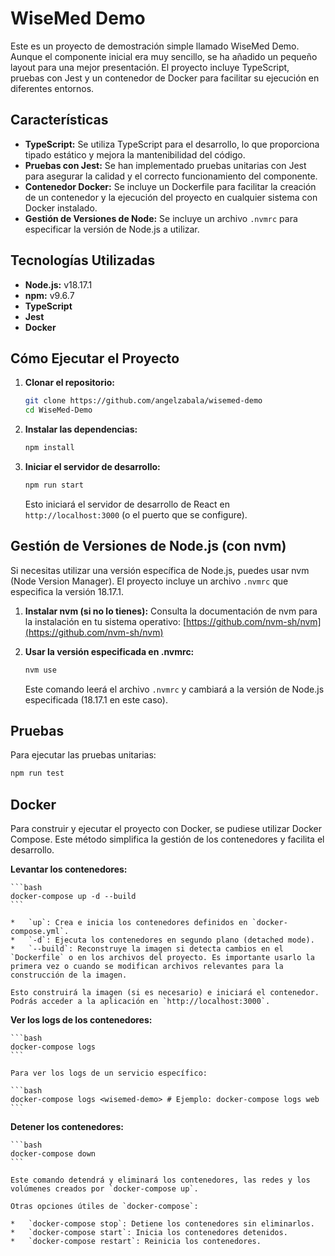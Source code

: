 # WiseMed Demo

Este es un proyecto de demostración simple llamado WiseMed Demo. Aunque el componente inicial era muy sencillo, se ha añadido un pequeño layout para una mejor presentación. El proyecto incluye TypeScript, pruebas con Jest y un contenedor de Docker para facilitar su ejecución en diferentes entornos.

## Características

*   **TypeScript:** Se utiliza TypeScript para el desarrollo, lo que proporciona tipado estático y mejora la mantenibilidad del código.
*   **Pruebas con Jest:** Se han implementado pruebas unitarias con Jest para asegurar la calidad y el correcto funcionamiento del componente.
*   **Contenedor Docker:** Se incluye un Dockerfile para facilitar la creación de un contenedor y la ejecución del proyecto en cualquier sistema con Docker instalado.
*   **Gestión de Versiones de Node:** Se incluye un archivo `.nvmrc` para especificar la versión de Node.js a utilizar.

## Tecnologías Utilizadas

*   **Node.js:** v18.17.1
*   **npm:** v9.6.7
*   **TypeScript**
*   **Jest**
*   **Docker**

## Cómo Ejecutar el Proyecto

1.  **Clonar el repositorio:**

    ```bash
    git clone https://github.com/angelzabala/wisemed-demo
    cd WiseMed-Demo
    ```

2.  **Instalar las dependencias:**

    ```bash
    npm install
    ```

3.  **Iniciar el servidor de desarrollo:**

    ```bash
    npm run start
    ```

    Esto iniciará el servidor de desarrollo de React en `http://localhost:3000` (o el puerto que se configure).

## Gestión de Versiones de Node.js (con nvm)

Si necesitas utilizar una versión específica de Node.js, puedes usar nvm (Node Version Manager). El proyecto incluye un archivo `.nvmrc` que especifica la versión 18.17.1.

1.  **Instalar nvm (si no lo tienes):** Consulta la documentación de nvm para la instalación en tu sistema operativo: [https://github.com/nvm-sh/nvm](https://github.com/nvm-sh/nvm)

2.  **Usar la versión especificada en .nvmrc:**

    ```bash
    nvm use
    ```

    Este comando leerá el archivo `.nvmrc` y cambiará a la versión de Node.js especificada (18.17.1 en este caso).

## Pruebas

Para ejecutar las pruebas unitarias:

```bash
npm run test
```

## Docker

Para construir y ejecutar el proyecto con Docker, se pudiese utilizar Docker Compose. Este método simplifica la gestión de los contenedores y facilita el desarrollo.

**Levantar los contenedores:**

    ```bash
    docker-compose up -d --build
    ```

    *   `up`: Crea e inicia los contenedores definidos en `docker-compose.yml`.
    *   `-d`: Ejecuta los contenedores en segundo plano (detached mode).
    *   `--build`: Reconstruye la imagen si detecta cambios en el `Dockerfile` o en los archivos del proyecto. Es importante usarlo la primera vez o cuando se modifican archivos relevantes para la construcción de la imagen.

    Esto construirá la imagen (si es necesario) e iniciará el contenedor. Podrás acceder a la aplicación en `http://localhost:3000`.

**Ver los logs de los contenedores:**

    ```bash
    docker-compose logs
    ```

    Para ver los logs de un servicio específico:

    ```bash
    docker-compose logs <wisemed-demo> # Ejemplo: docker-compose logs web
    ```
**Detener los contenedores:**

    ```bash
    docker-compose down
    ```

    Este comando detendrá y eliminará los contenedores, las redes y los volúmenes creados por `docker-compose up`.

    Otras opciones útiles de `docker-compose`:

    *   `docker-compose stop`: Detiene los contenedores sin eliminarlos.
    *   `docker-compose start`: Inicia los contenedores detenidos.
    *   `docker-compose restart`: Reinicia los contenedores.
